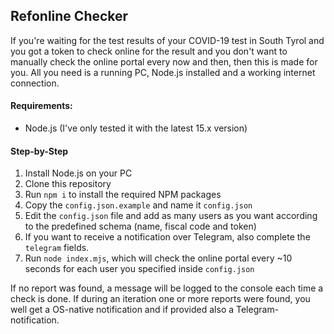 ## Refonline Checker
If you're waiting for the test results of your COVID-19 test in South Tyrol and you got a token to check online for the result and you don't want to manually check the online portal every now and then, then this is made for you. All you need is a running PC, Node.js installed and a working internet connection.

#### Requirements:
- Node.js (I've only tested it with the latest 15.x version)

#### Step-by-Step
1) Install Node.js on your PC
2) Clone this repository
3) Run `npm i` to install the required NPM packages
4) Copy the `config.json.example` and name it `config.json`
5) Edit the `config.json` file and add as many users as you want according to the predefined schema (name, fiscal code and token)
6) If you want to receive a notification over Telegram, also complete the `telegram` fields.
7) Run `node index.mjs`, which will check the online portal every ~10 seconds for each user you specified inside `config.json`

If no report was found, a message will be logged to the console each time a check is done.
If during an iteration one or more reports were found, you well get a OS-native notification and if provided also a Telegram-notification.